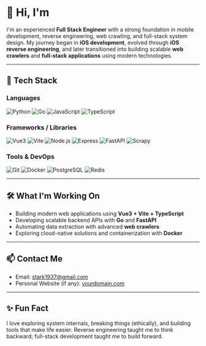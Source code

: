 # 👋 Hi, I'm <Your Name>  

I'm an experienced **Full Stack Engineer** with a strong foundation in mobile development, reverse engineering, web crawling, and full-stack system design. My journey began in **iOS development**, evolved through **iOS reverse engineering**, and later transitioned into building scalable **web crawlers** and **full-stack applications** using modern technologies.

---

## 🔧 Tech Stack

### Languages  
![Python](https://img.shields.io/badge/-Python-3776AB?style=flat-square&logo=Python&logoColor=white)
![Go](https://img.shields.io/badge/-Go-00ADD8?style=flat-square&logo=Go&logoColor=white)
![JavaScript](https://img.shields.io/badge/-JavaScript-F7DF1E?style=flat-square&logo=javascript&logoColor=black)
![TypeScript](https://img.shields.io/badge/-TypeScript-3178C6?style=flat-square&logo=typescript&logoColor=white)

### Frameworks / Libraries  
![Vue3](https://img.shields.io/badge/-Vue3-4FC08D?style=flat-square&logo=vue.js&logoColor=white)
![Vite](https://img.shields.io/badge/-Vite-646CFF?style=flat-square&logo=vite&logoColor=white)
![Node.js](https://img.shields.io/badge/-Node.js-339933?style=flat-square&logo=node.js&logoColor=white)
![Express](https://img.shields.io/badge/-Express-000000?style=flat-square&logo=express&logoColor=white)
![FastAPI](https://img.shields.io/badge/-FastAPI-009688?style=flat-square&logo=fastapi&logoColor=white)
![Scrapy](https://img.shields.io/badge/-Scrapy-000000?style=flat-square&logo=python&logoColor=white)

### Tools & DevOps  
![Git](https://img.shields.io/badge/-Git-F05032?style=flat-square&logo=git&logoColor=white)
![Docker](https://img.shields.io/badge/-Docker-2496ED?style=flat-square&logo=docker&logoColor=white)
![PostgreSQL](https://img.shields.io/badge/-PostgreSQL-4169E1?style=flat-square&logo=postgresql&logoColor=white)
![Redis](https://img.shields.io/badge/-Redis-DC382D?style=flat-square&logo=redis&logoColor=white)

---

## 🛠️ What I'm Working On

- Building modern web applications using **Vue3 + Vite + TypeScript**
- Developing scalable backend APIs with **Go** and **FastAPI**
- Automating data extraction with advanced **web crawlers**
- Exploring cloud-native solutions and containerization with **Docker**

---

## 📫 Contact Me

- Email: [stark1937@gmail.com](mailto:stark1937@gmail.com)
- Personal Website (if any): [yourdomain.com](https://yourdomain.com)

---

## ✨ Fun Fact

I love exploring system internals, breaking things (ethically), and building tools that make life easier. Reverse engineering taught me to think backward; full-stack development taught me to build forward.
